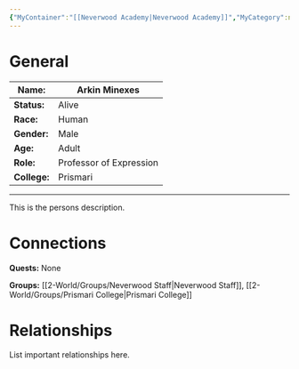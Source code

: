 ```yaml
---
{"MyContainer":"[[Neverwood Academy|Neverwood Academy]]","MyCategory":null,"image":"Template_Person_Placeholder.png","tags":["Category/People"],"obsidianUIMode":"preview","aliases":null,"NoteStatus":"❓","char_status":"Alive","char_race":"Human","char_gender":"Male","char_role":"Professor of Expression","char_college":"Prismari","char_items":null,"char_age":"Adult","parents":null,"children":null,"enemies":null,"allies":null,"siblings":null,"partner":null,"Connected_Quests":[],"Connected_Groups":["[[2-World/Groups/Neverwood Staff.md|Neverwood Staff]]","[[2-World/Groups/Prismari College.md|Prismari College]]"],"dg-publish":true,"dg-path":"World/People/Arkin Minexes.md","permalink":"/world/people/arkin-minexes/","dgPassFrontmatter":true,"updated":"2025-10-01T18:00:30.000+01:00"}
---
```



# General


| Name:        | Arkin Minexes           |
| ------------ | ----------------------- |
| **Status:**  | Alive                   |
| **Race:**    | Human                   |
| **Gender:**  | Male                    |
| **Age:**     | Adult                   |
| **Role:**    | Professor of Expression |
| **College:** | Prismari                |


---

This is the persons description. 


# Connections


**Quests:** None 

**Groups:** [[2-World/Groups/Neverwood Staff\|Neverwood Staff]], [[2-World/Groups/Prismari College\|Prismari College]]


# Relationships

List important relationships here. 

